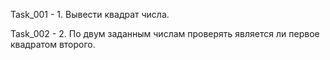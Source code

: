 Task_001 - 1. Вывести квадрат числа.

Task_002 - 2. По двум заданным числам проверять является ли первое квадратом второго.
